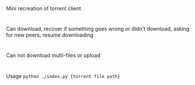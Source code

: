 Mini recreation of torrent client
#
Can download, recover if something goes wrong or didn't download, asking for new peers, resume downloading 
#
Can not download multi-files or upload
#
Usage ```python ./index.py {torrent file path}```
